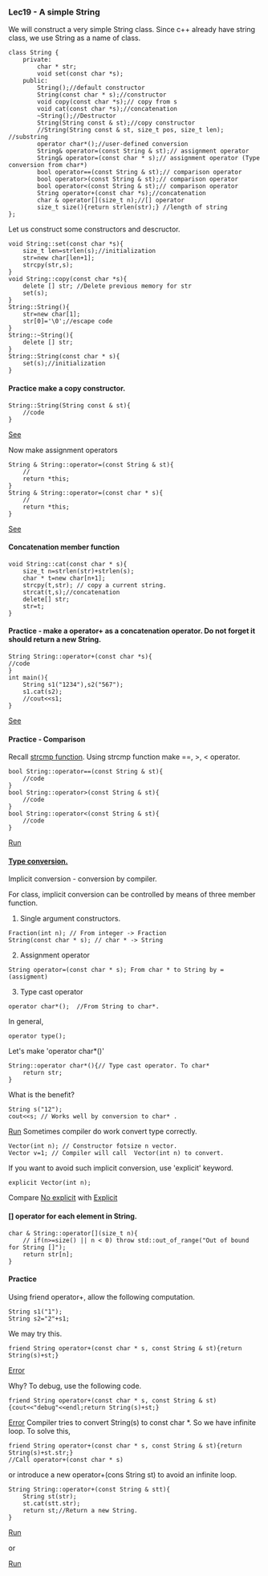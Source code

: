 ### Lec19 - A simple String
We will construct a very simple String class. Since c++ already have string class, we use String as a name of class.
```
class String {
    private:
        char * str;
        void set(const char *s);
    public:
        String();//default constructor
        String(const char * s);//constructor
        void copy(const char *s);// copy from s
        void cat(const char *s);//concatenation
        ~String();//Destructor
        String(String const & st);//copy constructor
        //String(String const & st, size_t pos, size_t len); //substring
        operator char*();//user-defined conversion
        String& operator=(const String & st);// assignment operator
        String& operator=(const char * s);// assignment operator (Type conversion from char*)
        bool operator==(const String & st);// comparison operator
        bool operator>(const String & st);// comparison operator
        bool operator<(const String & st);// comparison operator
        String operator+(const char *s);//concatenation
        char & operator[](size_t n);//[] operator
        size_t size(){return strlen(str);} //length of string
};
```
Let us construct some constructors and descructor.
```
void String::set(const char *s){
    size_t len=strlen(s);//initialization
    str=new char[len+1];
    strcpy(str,s);
}
void String::copy(const char *s){
    delete [] str; //Delete previous memory for str
    set(s);
}
String::String(){
    str=new char[1];
    str[0]='\0';//escape code
}
String::~String(){
    delete [] str;
}
String::String(const char * s){
    set(s);//initialization
}
```
#### Practice make a copy constructor.
```
String::String(String const & st){
    //code
}
```
[See](http://cpp.sh/2jot)

Now make assignment operators
```
String & String::operator=(const String & st){
    //
    return *this;
}
String & String::operator=(const char * s){
    //
    return *this;
}
```
[See](http://cpp.sh/5ktr)

#### Concatenation member function
```
void String::cat(const char * s){
    size_t n=strlen(str)+strlen(s);
    char * t=new char[n+1];
    strcpy(t,str); // copy a current string.
    strcat(t,s);//concatenation
    delete[] str;
    str=t;
}
```
#### Practice - make a operator+ as a concatenation operator. Do not forget it should return a new String.
```
String String::operator+(const char *s){
//code 
}
int main(){
    String s1("1234"),s2("567");
    s1.cat(s2);
    //cout<<s1;
}
```
[See](http://cpp.sh/8p3of)

#### Practice - Comparison

Recall [strcmp function](http://www.cplusplus.com/reference/cstring/strcmp/).
Using strcmp function make ==, >, < operator.
```
bool String::operator==(const String & st){
    //code
}
bool String::operator>(const String & st){
    //code
}
bool String::operator<(const String & st){
    //code
}
```
[Run](http://cpp.sh/4n5n)

#### [Type conversion.](http://www.cplusplus.com/doc/tutorial/typecasting/)
Implicit conversion - conversion by compiler.

For class, implicit conversion can be controlled by means of three member function.
1. Single argument constructors.
```
Fraction(int n); // From integer -> Fraction
String(const char * s); // char * -> String
```
2. Assignment operator
```
String operator=(const char * s); From char * to String by =(assigment)
```
3. Type cast operator
```
operator char*();  //From String to char*.
```
In general,
```
operator type();
```
Let's make 'operator char*()'

```
String::operator char*(){// Type cast operator. To char*
    return str;
}
```
What is the benefit?
```
String s("12");
cout<<s; // Works well by conversion to char* .
```
[Run](http://cpp.sh/2fml)
Sometimes compiler do work convert type correctly. 
```
Vector(int n); // Constructor fotsize n vector.
Vector v=1; // Compiler will call  Vector(int n) to convert.
```
If you want to avoid such implicit conversion, use 'explicit' keyword.
```
explicit Vector(int n);
```
Compare [No explicit](http://cpp.sh/5vb5) with [Explicit](http://cpp.sh/4uuv)

#### [] operator for each element in String.
```
char & String::operator[](size_t n){
    // if(n>=size() || n < 0) throw std::out_of_range("Out of bound for String []");
    return str[n];
}
```
#### Practice 
Using friend operator+, allow the following computation.
```
String s1("1");
String s2="2"+s1;
```



We may try this.
```
friend String operator+(const char * s, const String & st){return String(s)+st;}
```
[Error](https://ideone.com/kBclxL)

Why? To debug, use the following code.
```
friend String operator+(const char * s, const String & st){cout<<"debug"<<endl;return String(s)+st;}
```
[Error](https://ideone.com/eeltFP)
Compiler tries to convert String(s) to const char *. So we have infinite loop.
To solve this,
```
friend String operator+(const char * s, const String & st){return String(s)+st.str;}
//Call operator+(const char * s)
```
or introduce a new operator+(cons String st) to avoid an infinite loop.
```
String String::operator+(const String & stt){
    String st(str);
    st.cat(stt.str);
    return st;//Return a new String.
}
```
[Run](http://cpp.sh/8pmi)

or

[Run](http://cpp.sh/2ynj)
